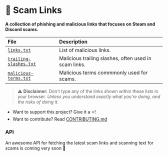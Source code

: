 # 🔗 Scam Links
**A collection of phishing and malicious links that focuses on Steam and Discord scams.**

| File | Description |
| :--- | :--- |
| [`links.txt`](./src/links.txt) | List of malicious links.
| [`trailing-slashes.txt`](./src/trailing-slashes.txt) | Malicious trailing slashes, often used in scam links. 
| [`malicious-terms.txt`](./src/malicious-terms.txt) | Malicious terms commmonly used for scams. |
> ⚠️ **Disclaimer:** Don't type any of the links shown within these lists in your browser. *Unless you understand exactly what you're doing, and the risks of doing it.*

- Want to support this project? Give it a ⭐!
- Want to contribute? Read [CONTRIBUTING.md](./CONTRIBUTING.md)

### API
An awesome API for fetching the latest scam links and scanning text for scams is coming very soon 🙌
